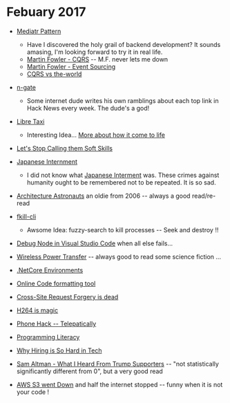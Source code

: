 
# Febuary 2017

- [Mediatr Pattern](https://lostechies.com/jimmybogard/2016/10/27/cqrsmediatr-implementation-patterns/)
  - Have I discovered the holy grail of backend development? It sounds amasing, I'm looking forward to try it in real life.
  - [Martin Fowler - CQRS](https://martinfowler.com/bliki/CQRS.html) -- M.F. never lets me down
  - [Martin Fowler - Event Sourcing](https://martinfowler.com/eaaDev/EventSourcing.html)
  - [CQRS vs the-world](http://codebetter.com/gregyoung/2010/02/16/cqrs-task-based-uis-event-sourcing-agh/)

- [n-gate](http://n-gate.com/hackernews/)
  - Some internet dude writes his own ramblings about each top link in Hack News every week. The dude's a god!

- [Libre Taxi](https://news.ycombinator.com/item?id=13529213)
  - Interesting Idea... [More about how it come to life](https://medium.com/@romanpushkin/how-i-made-uber-like-app-in-no-time-with-javascript-and-secret-sauce-94ef9120c7f6#.lnoqqf2qt)

- [Let's Stop Calling them Soft Skills](https://itsyourturnblog.com/lets-stop-calling-them-soft-skills-9cc27ec09ecb#---0-37.w6itkziwa)

- [Japanese Internment](https://twitter.com/i/moments/825046410370375684)
  - I did not know what [Japanese Interment](https://en.wikipedia.org/wiki/Internment_of_Japanese_Americans) was. These crimes against humanity ought to be remembered not to be repeated. It is so sad.

- [Architecture Astronauts](https://www.joelonsoftware.com/2008/05/01/architecture-astronauts-take-over/) an oldie from 2006 -- always a good read/re-read

- [fkill-cli](https://github.com/sindresorhus/fkill-cli)
  - Awsome Idea: fuzzy-search to kill processes -- Seek and destroy !!

- [Debug Node in Visual Studio Code](https://alexanderzeitler.com/articles/debugging-a-nodejs-es6-application-in-a-docker-container-using-visual-studio-code/) when all else fails...

- [Wireless Power Transfer](https://news.ycombinator.com/item?id=13663193) -- always good to read some science fiction ...

- [.NetCore Environments](http://andrewlock.net/configuring-environment-specific-services-in-asp-net-core-part-2/)

- [Online Code formatting tool](http://codebeautify.org/)

- [Cross-Site Request Forgery is dead](https://scotthelme.co.uk/csrf-is-dead/)

- [H264 is magic](https://sidbala.com/h-264-is-magic/)

- [Phone Hack -- Telepatically](https://blog.acolyer.org/2016/11/10/when-csi-meets-public-wifi-inferring-your-mobile-phone-password-via-wifi-signals/)

- [Programming Literacy](https://programmingliteracy.com/)

- [Why Hiring is So Hard in Tech](https://medium.com/javascript-scene/why-hiring-is-so-hard-in-tech-c462c3230017#.4u73dg7j8)

- [Sam Altman - What I Heard From Trump Supporters](http://blog.samaltman.com/what-i-heard-from-trump-supporters) -- "not statistically significantly different from 0", but a very good read

- [AWS S3 went Down](https://aws.amazon.com/message/41926/) and half the internet stopped -- funny when it is not your code !

